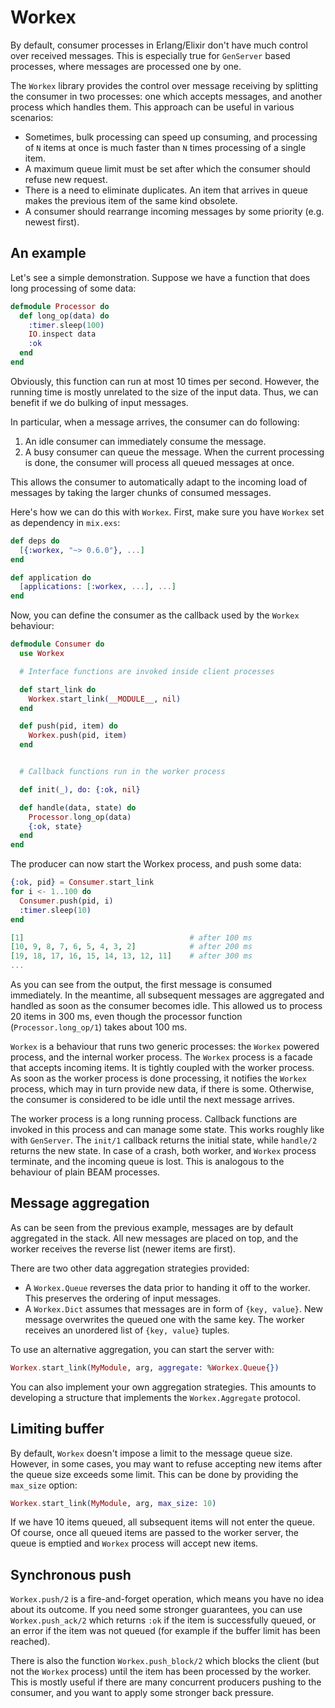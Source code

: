 # Workex

By default, consumer processes in Erlang/Elixir don't have much control over received messages. This is especially true for `GenServer` based processes, where messages are processed one by one.

The `Workex` library provides the control over message receiving by splitting the consumer in two processes: one which accepts messages, and another process which handles them. This approach can be useful in various scenarios:

- Sometimes, bulk processing can speed up consuming, and processing of `N` items at once is much faster than `N` times processing of a single item.
- A maximum queue limit must be set after which the consumer should refuse new request.
- There is a need to eliminate duplicates. An item that arrives in queue makes the previous item of the same kind obsolete.
- A consumer should rearrange incoming messages by some priority (e.g. newest first).


## An example

Let's see a simple demonstration. Suppose we have a function that does long processing of some data:

```elixir
defmodule Processor do
  def long_op(data) do
    :timer.sleep(100)
    IO.inspect data
    :ok
  end
end
```

Obviously, this function can run at most 10 times per second. However, the running time is mostly unrelated to the size of the input data. Thus, we can benefit if we do bulking of input messages.

In particular, when a message arrives, the consumer can do following:

1. An idle consumer can immediately consume the message.
2. A busy consumer can queue the message. When the current processing is done, the consumer will process all queued messages at once.

This allows the consumer to automatically adapt to the incoming load of messages by taking the larger chunks of consumed messages.

Here's how we can do this with `Workex`. First, make sure you have `Workex` set as dependency in `mix.exs`:

```elixir
def deps do
  [{:workex, "~> 0.6.0"}, ...]
end

def application do
  [applications: [:workex, ...], ...]
end
```

Now, you can define the consumer as the callback used by the `Workex` behaviour:

```elixir
defmodule Consumer do
  use Workex

  # Interface functions are invoked inside client processes

  def start_link do
    Workex.start_link(__MODULE__, nil)
  end

  def push(pid, item) do
    Workex.push(pid, item)
  end


  # Callback functions run in the worker process

  def init(_), do: {:ok, nil}

  def handle(data, state) do
    Processor.long_op(data)
    {:ok, state}
  end
end
```

The producer can now start the Workex process, and push some data:

```elixir
{:ok, pid} = Consumer.start_link
for i <- 1..100 do
  Consumer.push(pid, i)
  :timer.sleep(10)
end

[1]                                     # after 100 ms
[10, 9, 8, 7, 6, 5, 4, 3, 2]            # after 200 ms
[19, 18, 17, 16, 15, 14, 13, 12, 11]    # after 300 ms
...
```

As you can see from the output, the first message is consumed immediately. In the meantime, all subsequent messages are aggregated and handled as soon as the consumer becomes idle. This allowed us to process 20 items in 300 ms, even though the processor function (`Processor.long_op/1`) takes about 100 ms.

`Workex` is a behaviour that runs two generic processes: the `Workex` powered process, and the internal worker process. The `Workex` process is a facade that accepts incoming items. It is tightly coupled with the worker process. As soon as the worker process is done processing, it notifies the `Workex` process, which may in turn provide new data, if there is some. Otherwise, the consumer is considered to be idle until the next message arrives.

The worker process is a long running process. Callback functions are invoked in this process and can manage some state. This works roughly like with `GenServer`. The `init/1` callback returns the initial state, while `handle/2` returns the new state. In case of a crash, both worker, and `Workex` process terminate, and the incoming queue is lost. This is analogous to the behaviour of plain BEAM processes.


## Message aggregation

As can be seen from the previous example, messages are by default aggregated in the stack. All new messages are placed on top, and the worker receives the reverse list (newer items are first).

There are two other data aggregation strategies provided:

- A `Workex.Queue` reverses the data prior to handing it off to the worker. This preserves the ordering of input messages.
- A `Workex.Dict` assumes that messages are in form of `{key, value}`. New message overwrites the queued one with the same key. The worker receives an unordered list of `{key, value}` tuples.

To use an alternative aggregation, you can start the server with:

```elixir
Workex.start_link(MyModule, arg, aggregate: %Workex.Queue{})
```

You can also implement your own aggregation strategies. This amounts to developing a structure that implements the `Workex.Aggregate` protocol.


## Limiting buffer

By default, `Workex` doesn't impose a limit to the message queue size. However, in some cases, you may want to refuse accepting new items after the queue size exceeds some limit. This can be done by providing the `max_size` option:

```elixir
Workex.start_link(MyModule, arg, max_size: 10)
```

If we have 10 items queued, all subsequent items will not enter the queue. Of course, once all queued items are passed to the worker server, the queue is emptied and `Workex` process will accept new items.


## Synchronous push

`Workex.push/2` is a fire-and-forget operation, which means you have no idea about its outcome. If you need some stronger guarantees, you can use `Workex.push_ack/2` which returns `:ok` if the item is successfully queued, or an error if the item was not queued (for example if the buffer limit has been reached).

There is also the function `Workex.push_block/2` which blocks the client (but not the `Workex` process) until the item has been processed by the worker. This is mostly useful if there are many concurrent producers pushing to the consumer, and you want to apply some stronger back pressure.